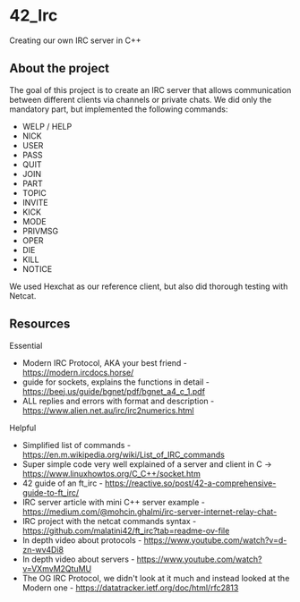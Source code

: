 # 42_Irc
Creating our own IRC server in C++

About the project
 -----------------------------
 The goal of this project is to create an IRC server that allows communication between different clients via channels or private chats.
 We did only the mandatory part, but implemented the following commands:

- WELP / HELP
- NICK
- USER
- PASS
- QUIT
- JOIN
- PART
- TOPIC
- INVITE
- KICK
- MODE
- PRIVMSG
- OPER
- DIE
- KILL
- NOTICE
 
We used Hexchat as our reference client, but also did thorough testing with Netcat.

Resources
 -----------------------------
Essential
- Modern IRC Protocol, AKA your best friend - https://modern.ircdocs.horse/
- guide for sockets, explains the functions in detail - https://beej.us/guide/bgnet/pdf/bgnet_a4_c_1.pdf
- ALL replies and errors with format and description - https://www.alien.net.au/irc/irc2numerics.html

Helpful
- Simplified list of commands - https://en.m.wikipedia.org/wiki/List_of_IRC_commands
- Super simple code very well explained  of a server and client in C -> https://www.linuxhowtos.org/C_C++/socket.htm
- 42 guide of an ft_irc - https://reactive.so/post/42-a-comprehensive-guide-to-ft_irc/
- IRC server article with mini C++ server example - https://medium.com/@mohcin.ghalmi/irc-server-internet-relay-chat-
- IRC project with the netcat commands syntax - https://github.com/malatini42/ft_irc?tab=readme-ov-file
- In depth video about protocols - https://www.youtube.com/watch?v=d-zn-wv4Di8
- In depth video about servers - https://www.youtube.com/watch?v=VXmvM2QtuMU
- The OG IRC Protocol, we didn't look at it much and instead looked at the Modern one - https://datatracker.ietf.org/doc/html/rfc2813

